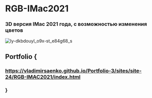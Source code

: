 # RGB-IMac2021

### 3D версия IMac 2021 года, с возможностью изменения цветов

![ly-dkbdouyl_o9x-st_e84g68_s](https://user-images.githubusercontent.com/56477695/120351717-c52ac000-c308-11eb-84e4-f82d6dc7bba8.jpeg)

## Portfolio {

### https://vladimirsaenko.github.io/Portfolio-3/sites/site-24/RGB-IMAC2021/index.html

### }
